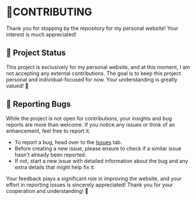 # 🌟CONTRIBUTING

Thank you for stopping by the repository for my personal website! Your interest is much appreciated! 

## 🚧 Project Status

This project is exclusively for my personal website, and at this moment, I am not accepting any external contributions. The goal is to keep this project personal and individual-focused for now. Your understanding is greatly valued! 🙏

## 🐞 Reporting Bugs

While the project is not open for contributions, your insights and bug reports are more than welcome. If you notice any issues or think of an enhancement, feel free to report it.

- To report a bug, head over to the [Issues](https://github.com/dennisabrams/dennis-abrams.com/issues) tab.
- Before creating a new issue, please ensure to check if a similar issue hasn't already been reported.
- If not, start a new issue with detailed information about the bug and any extra details that might help fix it.

Your feedback plays a significant role in improving the website, and your effort in reporting issues is sincerely appreciated! Thank you for your cooperation and understanding! 🌷
